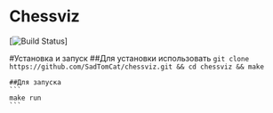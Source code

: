 # Chessviz
[![Build Status](https://travis-ci.org/SadTomCat/chessviz.svg?branch=master)]

#Установка и запуск
    ##Для установки использовать 
    ```
    git clone https://github.com/SadTomCat/chessviz.git && cd chessviz && make 
    ```

    ##Для запуска 
    ```
    make run
    ```